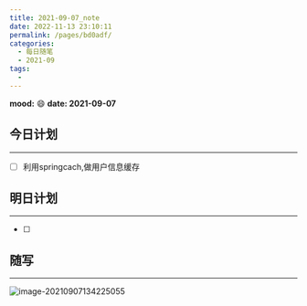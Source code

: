 ```yaml
---
title: 2021-09-07_note
date: 2022-11-13 23:10:11
permalink: /pages/bd0adf/
categories:
  - 每日随笔
  - 2021-09
tags:
  - 
---
```

**mood:** :smile:  																		**date: 2021-09-07**  
## 今日计划  
------
- [ ]  利用springcach,做用户信息缓存
## 明日计划  
------
- [ ]  
## 随写 
------

![image-20210907134225055](https://img.ggball.top/picGo/image-20210907134225055.png)